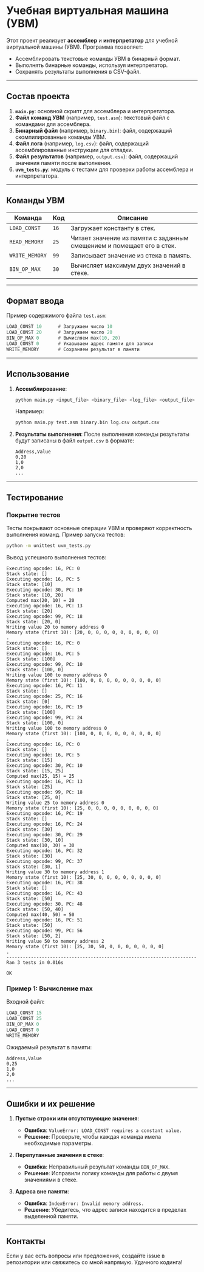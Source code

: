 # Учебная виртуальная машина (УВМ)

Этот проект реализует **ассемблер** и **интерпретатор** для учебной виртуальной машины (УВМ). Программа позволяет:
- Ассемблировать текстовые команды УВМ в бинарный формат.
- Выполнять бинарные команды, используя интерпретатор.
- Сохранять результаты выполнения в CSV-файл.

---

## Состав проекта

1. **`main.py`**: основной скрипт для ассемблера и интерпретатора.
2. **Файл команд УВМ** (например, `test.asm`): текстовый файл с командами для ассемблера.
3. **Бинарный файл** (например, `binary.bin`): файл, содержащий скомпилированные команды УВМ.
4. **Файл лога** (например, `log.csv`): файл, содержащий ассемблированные инструкции для отладки.
5. **Файл результатов** (например, `output.csv`): файл, содержащий значения памяти после выполнения.
6. **`uvm_tests.py`**: модуль с тестами для проверки работы ассемблера и интерпретатора.

---

## Команды УВМ

| Команда         | Код   | Описание                                                                 |
|-----------------|-------|-------------------------------------------------------------------------|
| `LOAD_CONST`    | `16`  | Загружает константу в стек.                                             |
| `READ_MEMORY`   | `25`  | Читает значение из памяти с заданным смещением и помещает его в стек.   |
| `WRITE_MEMORY`  | `99`  | Записывает значение из стека в память.                                 |
| `BIN_OP_MAX`    | `30`  | Вычисляет максимум двух значений в стеке.                              |

---

## Формат ввода

Пример содержимого файла `test.asm`:
```asm
LOAD_CONST 10      # Загружаем число 10
LOAD_CONST 20      # Загружаем число 20
BIN_OP_MAX 0       # Вычисляем max(10, 20)
LOAD_CONST 0       # Указываем адрес памяти для записи
WRITE_MEMORY       # Сохраняем результат в памяти
```

---

## Использование

1. **Ассемблирование**:
   ```bash
   python main.py <input_file> <binary_file> <log_file> <output_file>
   ```
   Например:
   ```bash
   python main.py test.asm binary.bin log.csv output.csv
   ```

2. **Результаты выполнения**:
   После выполнения команды результаты будут записаны в файл `output.csv` в формате:
   ```csv
   Address,Value
   0,20
   1,0
   2,0
   ...
   ```

---

## Тестирование

### Покрытие тестов

Тесты покрывают основные операции УВМ и проверяют корректность выполнения команд. Пример запуска тестов:
```bash
python -m unittest uvm_tests.py
```
Вывод успешного выполнения тестов:
```
Executing opcode: 16, PC: 0
Stack state: []
Executing opcode: 16, PC: 5
Stack state: [10]
Executing opcode: 30, PC: 10
Stack state: [10, 20]
Computed max(20, 10) = 20
Executing opcode: 16, PC: 13
Stack state: [20]
Executing opcode: 99, PC: 18
Stack state: [20, 0]
Writing value 20 to memory address 0
Memory state (first 10): [20, 0, 0, 0, 0, 0, 0, 0, 0, 0]
.
Executing opcode: 16, PC: 0
Stack state: []
Executing opcode: 16, PC: 5
Stack state: [100]
Executing opcode: 99, PC: 10
Stack state: [100, 0]
Writing value 100 to memory address 0
Memory state (first 10): [100, 0, 0, 0, 0, 0, 0, 0, 0, 0]
Executing opcode: 16, PC: 11
Stack state: []
Executing opcode: 25, PC: 16
Stack state: [0]
Executing opcode: 16, PC: 19
Stack state: [100]
Executing opcode: 99, PC: 24
Stack state: [100, 0]
Writing value 100 to memory address 0
Memory state (first 10): [100, 0, 0, 0, 0, 0, 0, 0, 0, 0]
.
Executing opcode: 16, PC: 0
Stack state: []
Executing opcode: 16, PC: 5
Stack state: [15]
Executing opcode: 30, PC: 10
Stack state: [15, 25]
Computed max(25, 15) = 25
Executing opcode: 16, PC: 13
Stack state: [25]
Executing opcode: 99, PC: 18
Stack state: [25, 0]
Writing value 25 to memory address 0
Memory state (first 10): [25, 0, 0, 0, 0, 0, 0, 0, 0, 0]
Executing opcode: 16, PC: 19
Stack state: []
Executing opcode: 16, PC: 24
Stack state: [30]
Executing opcode: 30, PC: 29
Stack state: [30, 10]
Computed max(10, 30) = 30
Executing opcode: 16, PC: 32
Stack state: [30]
Executing opcode: 99, PC: 37
Stack state: [30, 1]
Writing value 30 to memory address 1
Memory state (first 10): [25, 30, 0, 0, 0, 0, 0, 0, 0, 0]
Executing opcode: 16, PC: 38
Stack state: []
Executing opcode: 16, PC: 43
Stack state: [50]
Executing opcode: 30, PC: 48
Stack state: [50, 40]
Computed max(40, 50) = 50
Executing opcode: 16, PC: 51
Stack state: [50]
Executing opcode: 99, PC: 56
Stack state: [50, 2]
Writing value 50 to memory address 2
Memory state (first 10): [25, 30, 50, 0, 0, 0, 0, 0, 0, 0]
.
----------------------------------------------------------------------
Ran 3 tests in 0.016s

OK
```

### Пример 1: Вычисление max

Входной файл:
```asm
LOAD_CONST 15
LOAD_CONST 25
BIN_OP_MAX 0
LOAD_CONST 0
WRITE_MEMORY
```

Ожидаемый результат в памяти:
```csv
Address,Value
0,25
1,0
2,0
...
```

---

## Ошибки и их решение

1. **Пустые строки или отсутствующие значения**:
   - **Ошибка**: `ValueError: LOAD_CONST requires a constant value.`
   - **Решение**: Проверьте, чтобы каждая команда имела необходимые параметры.

2. **Перепутанные значения в стеке**:
   - **Ошибка**: Неправильный результат команды `BIN_OP_MAX`.
   - **Решение**: Исправили логику команды для работы с двумя значениями в стеке.

3. **Адреса вне памяти**:
   - **Ошибка**: `IndexError: Invalid memory address.`
   - **Решение**: Убедитесь, что адрес записи находится в пределах выделенной памяти.

---

## Контакты

Если у вас есть вопросы или предложения, создайте issue в репозитории или свяжитесь со мной напрямую. Удачного кодинга!
